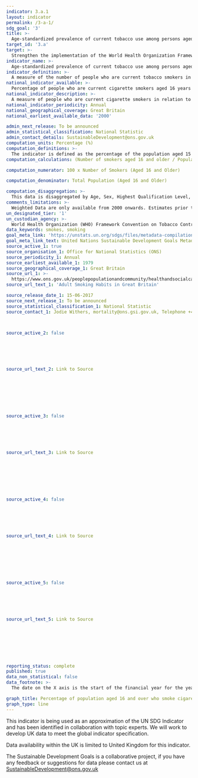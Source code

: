 ```yaml
---
indicator: 3.a.1
layout: indicator
permalink: /3-a-1/
sdg_goal: '3'
title: >-
  Age-standardized prevalence of current tobacco use among persons aged 15 years and older
target_id: '3.a'
target: >-
  Strengthen the implementation of the World Health Organization Framework Convention on Tobacco Control in all countries, as appropriate
indicator_name: >-
  Age-standardized prevalence of current tobacco use among persons aged 15 years and older
indicator_definition: >-
  A measure of the number of people who are current tobacco smokers in relation to all persons aged 15 years and older.
national_indicator_available: >-
  Percentage of people who are current cigarette smokers aged 16 years and older.
national_indicator_description: >-
  A measure of people who are current cigarette smokers in relation to all persons aged 16 years and older. 
national_indicator_periodicity: Annual
national_geographical_coverage: Great Britain
national_earliest_available_data: '2000'

admin_next_release: To be announced
admin_statistical_classification: National Statistic
admin_contact_details: SustainableDevelopment@ons.gov.uk
computation_units: Percentage (%)
computation_definitions: >-
  The indicator is defined as the percentage of the population aged 15 years and over who currently use any tobacco product (smoked and/or smokeless tobacco) on a daily or non-daily basis.
computation_calculations: (Number of smokers aged 16 and older / Population) * 100

computation_numerator: 100 x Number of Smokers (Aged 16 and Older)

computation_denominator: Total Population (Aged 16 and Older)

computation_disaggregation: >-
  This data is disaggregated by Age, Sex, Highest Qualification Level, Income, Employment Status, Socio-economic classification, Relationship Status, Presence of Dependent Children Living in Household, and Pregnancy Status. Some of these disaggregation can be further disaggregated amongst each other. 
comments_limitations: >-
  Weighted Data are only available from 2000 onwards. Estimates prior to 2005 as based upon fiscal years as opposed to calendar years, therefore estimates for 2004 and 2005 both include the period 1 January 2005 to 31 March 2005. Data are only available before 2014 for Age, Sex, Employment Status, and Presence of Dependent Children Living in Household. Data are available from 2014 for Highest Qualification Level, Incomes, Socio-economic classification, Relationship Status, and Pregnancy Status.  
un_designated_tier: '1'
un_custodian_agency: >-
  World Health Organization (WHO) Framework Convention on Tobacco Control (FCTC)
data_keywords: smokes, smoking
goal_meta_link: 'https://unstats.un.org/sdgs/files/metadata-compilation/Metadata-Goal-3.pdf'
goal_meta_link_text: United Nations Sustainable Development Goals Metadata (PDF 866 KB)
source_active_1: true
source_organisation_1: Office for National Statistics (ONS)
source_periodicity_1: Annual
source_earliest_available_1: 1979
source_geographical_coverage_1: Great Britain
source_url_1: >-
  https://www.ons.gov.uk/peoplepopulationandcommunity/healthandsocialcare/drugusealcoholandsmoking/datasets/adultsmokinghabitsingreatbritain
source_url_text_1: 'Adult Smoking Habits in Great Britain'

source_release_date_1: 15-06-2017
source_next_release_1: To be announced
source_statistical_classification_1: National Statistic
source_contact_1: Jodie Withers, mortality@ons.gsi.gov.uk, Telephone +44 (0)1633 455591



source_active_2: false






source_url_text_2: Link to Source








source_active_3: false






source_url_text_3: Link to Source








source_active_4: false






source_url_text_4: Link to Source








source_active_5: false






source_url_text_5: Link to Source








reporting_status: complete
published: true
data_non_statistical: false
data_footnote: >-
  The date on the X axis is the start of the financial year for the years 2000 to 2004, and the start of the calendar year for the years 2005 to 2015. Estimates for 2004 and 2005 both include the period 1 January 2005 to 31 March 2005 as a result of a change in survey period from a fiscal year to a calendar year

graph_title: Percentage of population aged 16 and over who smoke cigarettes
graph_type: line
---
```

This indicator is being used as an approximation of the UN SDG Indicator and has been identified in collaboration with topic experts. We will work to develop UK data to meet the global indicator specification.
  
Data availability within the UK is limited to United Kingdom for this indicator.
  
The Sustainable Development Goals is a collaborative project, if you have any feedback or suggestions for data please contact us at <SustainableDevelopment@ons.gov.uk>

